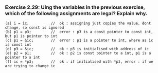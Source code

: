 ### Exercise 2.29: Uing the variables in the previous exercise, which of the following assignments are legal? Explain why.
    (a) i = ic;          //  ok : assigning just copies the value, dont change, so const is ignored
    (b) p1 = p3;         //  error : p3 is a const pointer to const int, but p1 is pointer to int 
    (c) p1 = &ic;        //  error : p1 is a pointer to int, where as ic is const int
    (d) p3 = &ic;        //  ok : p3 is initialised with address of ic
    (e) p2 = p1;         //  ok : p2 is const pointer to a int, p1 is a pointer to a int
    (f) ic = *p3;        //  ok : if initialised with *p3, error : if we are trying to change ic


